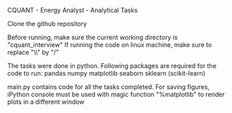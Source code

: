 CQUANT - Energy Analyst - Analytical Tasks

Clone the github repository

Before running, make sure the current working directory is "cquant_interview"
If running the code on linux machine, make sure to replace "\\\\" by "/"

The tasks were done in python. Following packages are required for the code to run:
pandas
numpy
matplotlib
seaborn
sklearn (scikit-learn)

main.py contains code for all the tasks completed.
For saving figures, iPython console must be used with magic function "%matplotlib" to render plots in a different window
